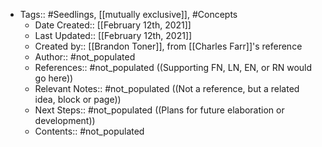 - Tags:: #Seedlings, [[mutually exclusive]], #Concepts
    - Date Created:: [[February 12th, 2021]]
    - Last Updated:: [[February 12th, 2021]]
    - Created by:: [[Brandon Toner]], from [[Charles Farr]]'s reference
    - Author:: #not_populated
    - References:: #not_populated ((Supporting FN, LN, EN, or RN would go here))
    - Relevant Notes:: #not_populated ((Not a reference, but a related idea, block or page))
    - Next Steps:: #not_populated ((Plans for future elaboration or development))
    - Contents:: #not_populated
